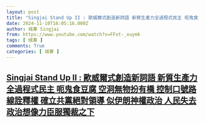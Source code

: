 ```yaml
---
layout: post
title: "Singjai Stand Up II : 歐威爾式創造新詞語 新質生產力全過程式民主 呃鬼食豆腐 空洞無物扮有橋 控制口號路線詮釋權 確立共黨絕對領導 似伊朗神權政治 人民失去政治想像力臣服獨裁之下"
date: 2024-11-10T16:05:16.000Z
author: 城寨 Singjai
from: https://www.youtube.com/watch?v=FFxt-_xuymk
tags: [ 城寨 ]
comments: True
categories: [ 城寨 ]
---
```

<!--1731254716000-->
[Singjai Stand Up II : 歐威爾式創造新詞語 新質生產力全過程式民主 呃鬼食豆腐 空洞無物扮有橋 控制口號路線詮釋權 確立共黨絕對領導 似伊朗神權政治 人民失去政治想像力臣服獨裁之下](https://www.youtube.com/watch?v=FFxt-_xuymk)
------

<div>

</div>
